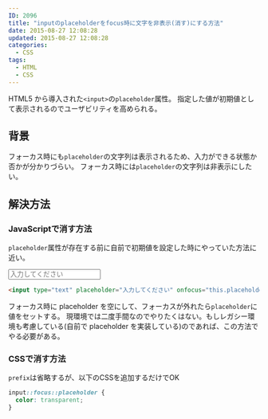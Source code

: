 ```yaml
---
ID: 2096
title: "inputのplaceholderをfocus時に文字を非表示(消す)にする方法"
date: 2015-08-27 12:08:28
updated: 2015-08-27 12:08:28
categories:
  - CSS
tags:
  - HTML
  - CSS
---
```


HTML5 から導入された`<input>`の`placeholder`属性。
指定した値が初期値として表示されるのでユーザビリティを高められる。

<h2>背景</h2>
フォーカス時にも<code>placeholder</code>の文字列は表示されるため、入力ができる状態か否かが分かりづらい。
フォーカス時には<code>placeholder</code>の文字列は非表示にしたい。

<h2>解決方法</h2>
<h3>JavaScriptで消す方法</h3>

<code>placeholder</code>属性が存在する前に自前で初期値を設定した時にやっていた方法に近い。

<div class="sandbox">
  <input type="text" placeholder="入力してください" onfocus="this.placeholder=''" onblur="this.placeholder='入力してください'" />
</div>

```html
<input type="text" placeholder="入力してください" onfocus="this.placeholder=''" onblur="this.placeholder='入力してください'" />
```

フォーカス時に placeholder を空にして、フォーカスが外れたら<code>placeholder</code>に値をセットする。
現環境では二度手間なのでやりたくはない。もしレガシー環境も考慮している(自前で placeholder を実装している)のであれば、この方法でやる必要がある。

<h3>CSSで消す方法</h3>
<code>prefix</code>は省略するが、以下のCSSを追加するだけでOK

```css
input::focus::placeholder {
  color: transparent;
}
```
